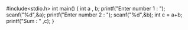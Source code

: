 #include<stdio.h>
int main()
{
int a , b;
printf("Enter number 1 : ");
scanf("%d",&a);
printf("Enter number 2 : ");
scanf("%d",&b);
int c = a+b;
printf("Sum : " ,c);
}
